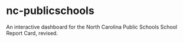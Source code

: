 # nc-publicschools
An interactive dashboard for the North Carolina Public Schools School Report Card, revised.
